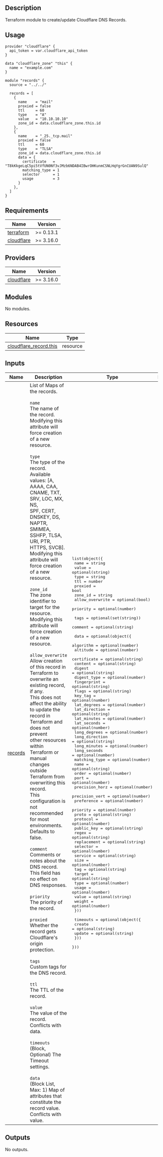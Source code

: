 ## Description

Terraform module to create/update Cloudflare DNS Records.




## Usage

```hcl
provider "cloudflare" {
  api_token = var.cloudflare_api_token
}

data "cloudflare_zone" "this" {
  name = "example.com"
}

module "records" {
  source = "../../"

  records = [
    {
      name    = "mail"
      proxied = false
      ttl     = 60
      type    = "A"
      value   = "10.10.10.10"
      zone_id = data.cloudflare_zone.this.id
    },
    {
      name    = "_25._tcp.mail"
      proxied = false
      ttl     = 60
      type    = "TLSA"
      zone_id = data.cloudflare_zone.this.id
      data = {
        certificate   = "T8kKkgeLqC5pi5tVfUN0Nf3vJMzb6NDAB4IBwrOHKunmCSNLHqYgrGnCUAN9SulQ"
        matching_type = 1
        selector      = 1
        usage         = 3
      }
    },
  ]
}

```



<!-- BEGINNING OF PRE-COMMIT-TERRAFORM DOCS HOOK -->
## Requirements

| Name | Version |
|------|---------|
| <a name="requirement_terraform"></a> [terraform](#requirement\_terraform) | >= 0.13.1 |
| <a name="requirement_cloudflare"></a> [cloudflare](#requirement\_cloudflare) | >= 3.16.0 |

## Providers

| Name | Version |
|------|---------|
| <a name="provider_cloudflare"></a> [cloudflare](#provider\_cloudflare) | >= 3.16.0 |

## Modules

No modules.

## Resources

| Name | Type |
|------|------|
| [cloudflare_record.this](https://registry.terraform.io/providers/cloudflare/cloudflare/latest/docs/resources/record) | resource |

## Inputs

| Name | Description | Type | Default | Required |
|------|-------------|------|---------|:--------:|
| <a name="input_records"></a> [records](#input\_records) | List of Maps of the records.<br><br>`name`<br>   The name of the record.<br>   Modifying this attribute will force creation of a new resource.<br><br>`type`<br>    The type of the record. Available values: [A, AAAA, CAA, CNAME, TXT, SRV, LOC, MX, NS,<br>    SPF, CERT, DNSKEY, DS, NAPTR, SMIMEA, SSHFP, TLSA, URI, PTR, HTTPS, SVCB].<br>    Modifying this attribute will force creation of a new resource.<br><br>`zone_id`<br>     The zone identifier to target for the resource.<br>     Modifying this attribute will force creation of a new resource.<br><br>`allow_overwrite`<br>    Allow creation of this record in Terraform to overwrite an existing record, if any.<br>    This does not affect the ability to update the record in Terraform and does not prevent<br>    other resources within Terraform or manual changes outside Terraform from overwriting this record.<br>    This configuration is not recommended for most environments. Defaults to false.<br><br>`comment`<br>     Comments or notes about the DNS record. This field has no effect on DNS responses.<br><br>`priority`<br>    The priority of the record.<br><br>`proxied`<br>    Whether the record gets Cloudflare's origin protection.<br><br>`tags`<br>    Custom tags for the DNS record.<br><br>`ttl`<br>    The TTL of the record.<br><br>`value`<br>    The value of the record. Conflicts with data.<br><br>`timeouts`<br>    (Block, Optional) The Timeout settings.<br><br>`data`<br>     (Block List, Max: 1) Map of attributes that constitute the record value. Conflicts with value. | <pre>list(object({<br>    name            = string<br>    value           = optional(string)<br>    type            = string<br>    ttl             = number<br>    proxied         = bool<br>    zone_id         = string<br>    allow_overwrite = optional(bool)<br>    priority        = optional(number)<br><br>    tags    = optional(set(string))<br>    comment = optional(string)<br><br>    data = optional(object({<br>      algorithm      = optional(number)<br>      altitude       = optional(number)<br>      certificate    = optional(string)<br>      content        = optional(string)<br>      digest         = optional(string)<br>      digest_type    = optional(number)<br>      fingerprint    = optional(string)<br>      flags          = optional(string)<br>      key_tag        = optional(number)<br>      lat_degrees    = optional(number)<br>      lat_direction  = optional(string)<br>      lat_minutes    = optional(number)<br>      lat_seconds    = optional(number)<br>      long_degrees   = optional(number)<br>      long_direction = optional(string)<br>      long_minutes   = optional(number)<br>      long_seconds   = optional(number)<br>      matching_type  = optional(number)<br>      name           = optional(string)<br>      order          = optional(number)<br>      port           = optional(number)<br>      precision_horz = optional(number)<br>      precision_vert = optional(number)<br>      preference     = optional(number)<br>      priority       = optional(number)<br>      proto          = optional(string)<br>      protocol       = optional(number)<br>      public_key     = optional(string)<br>      regex          = optional(string)<br>      replacement    = optional(string)<br>      selector       = optional(number)<br>      service        = optional(string)<br>      size           = optional(number)<br>      tag            = optional(string)<br>      target         = optional(string)<br>      type           = optional(number)<br>      usage          = optional(number)<br>      value          = optional(string)<br>      weight         = optional(number)<br>    }))<br><br>    timeouts = optional(object({<br>      create = optional(string)<br>      update = optional(string)<br>    }))<br>  }))</pre> | `[]` | no |

## Outputs

No outputs.
<!-- END OF PRE-COMMIT-TERRAFORM DOCS HOOK -->
